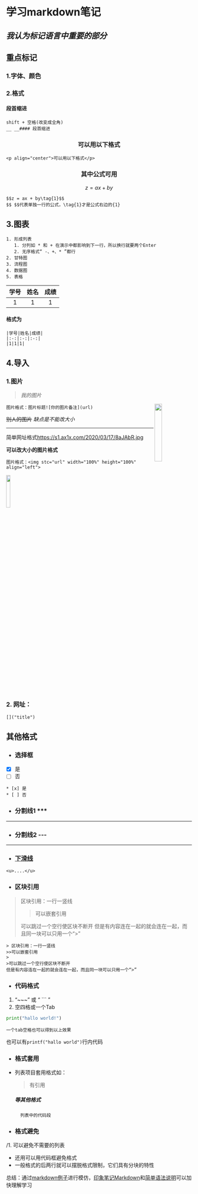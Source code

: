 # **学习markdown笔记**
## _我认为标记语言中重要的部分_
## 重点标记
### 1.字体、颜色

### 2.格式

#### 段首缩进
 ```
shift + 空格(改变成全角)
__ __#### 段首缩进
 ``` 
### <p align="center">可以用以下格式</p>
 ```
 <p align="center">可以用以下格式</p>
 
 ``` 
 ### <p align="center">其中公式可用</p>

 $$z = ax + by\tag{1}$$
 ```
 $$z = ax + by\tag{1}$$
 $$ $$代表单独一行的公式，\tag{1}才是公式右边的{1}
 ``` 
## 3.图表
    1. 形成列表 
       1. 分列如 * 和 + 在演示中都影响到下一行，所以换行就要两个Enter  
       2. 无序格式“ -、+、* ”都行 
    2. 甘特图
    3. 流程图
    4. 数据图
    5. 表格
   
|学号|姓名|成绩|
|:-:|:-:|:-:|
|1|1|1|
#### 格式为
```  
|学号|姓名|成绩|
|:-:|:-:|:-:|
|1|1|1|
```
## 4.导入
### 1.图片

> _我的图片_

<img src="https://s1.ax1x.com/2020/03/17/8aJAbR.jpg" width="20%" height="20%" align="right">

```
图片格式：图片标题![你的图片备注](url)
```
~~别人的图片~~
*缺点是不能改大小*

---
简单网址格式<https://s1.ax1x.com/2020/03/17/8aJAbR.jpg>

**可以改大小的图片格式**

```
图片格式：<img stc="url" width="100%" height="100%" align="left">
```
<img src="https://s1.ax1x.com/2020/03/17/8aJAbR.jpg" width="15%" hight="15%" align="middle">

### 2. 网址：
   ```
   []("title")
   ```
## 其他格式
* ### 选择框
* [x] 是
* [ ] 否
```
* [x] 是
* [ ] 否
```
* ### 分割线1 ***

***

* ### 分割线2 ---

--- 

* ### <u>下滑线</u>
```
<u>....</u>
```
 * ### 区块引用
>区块引用：一行一竖线
>>可以嵌套引用
>
>可以跳过一个空行使区块不断开
但是有内容连在一起的就会连在一起，而且同一块可以只用一个“>”
```
> 区块引用：一行一竖线
>>可以嵌套引用
>
>可以跳过一个空行使区块不断开
但是有内容连在一起的就会连在一起，而且同一块可以只用一个“>”
```  

* ### 代码格式
1. “~~~” 或 “ ``` ”
2. 空四格或一个Tab
~~~python
print("hallo world!")
~~~
    一个tab空格也可以得到以上效果
也可以有`printf("hallo world")`行内代码

* ### 格式套用
- 列表项目套用格式如：
    > 有引用
    ##### 等其他格式
        列表中的代码段
* ### 格式避免
/1. 可以避免不需要的列表
- 还用可以用代码框避免格式
- 一般格式的后两行就可以摆脱格式限制，它们具有分块的特性

总结：通过[markdown例子](https://www.zybuluo.com/mdeditor)进行模仿，[印象笔记Markdown](https://list.yinxiang.com/markdown/eef42447-db3f-48ee-827b-1bb34c03eb83.php)和[简单语法说明](https://www.appinn.com/markdown/)可以加快理解学习